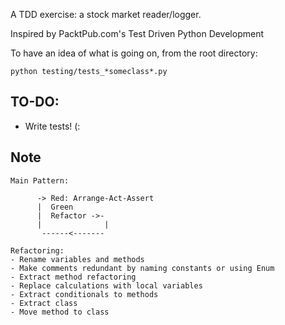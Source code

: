 A TDD exercise: a stock market reader/logger.

Inspired by PacktPub.com's Test Driven Python Development

To have an idea of what is going on, from the root directory:
```
python testing/tests_*someclass*.py
```

## TO-DO:
* Write tests! (:


## Note
```
Main Pattern:

      -> Red: Arrange-Act-Assert
      |  Green
      |  Refactor ->-
      |              |
       ------<-------             
```

```
Refactoring:
- Rename variables and methods
- Make comments redundant by naming constants or using Enum
- Extract method refactoring
- Replace calculations with local variables
- Extract conditionals to methods
- Extract class
- Move method to class
```
